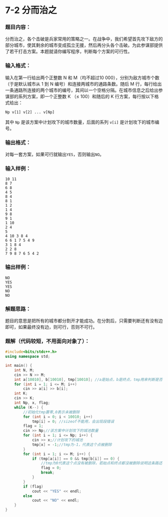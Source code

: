 # 7-2 分而治之

### 题目内容：

分而治之，各个击破是兵家常用的策略之一。在战争中，我们希望首先攻下敌方的部分城市，使其剩余的城市变成孤立无援，然后再分头各个击破。为此参谋部提供了若干打击方案。本题就请你编写程序，判断每个方案的可行性。

### 输入格式：

输入在第一行给出两个正整数 N 和 M（均不超过10 000），分别为敌方城市个数（于是默认城市从 1 到 N 编号）和连接两城市的通路条数。随后 M 行，每行给出一条通路所连接的两个城市的编号，其间以一个空格分隔。在城市信息之后给出参谋部的系列方案，即一个正整数 K （≤ 100）和随后的 K 行方案，每行按以下格式给出：

```
Np v[1] v[2] ... v[Np]
```

其中 `Np` 是该方案中计划攻下的城市数量，后面的系列 `v[i]` 是计划攻下的城市编号。

### 输出格式：

对每一套方案，如果可行就输出`YES`，否则输出`NO`。

### 输入样例：

```in
10 11
8 7
6 8
4 5
8 4
8 1
1 2
1 4
9 8
9 1
1 10
2 4
5
4 10 3 8 4
6 6 1 7 5 4 9
3 1 8 4
2 2 8
7 9 8 7 6 5 4 2
```

### 输出样例：

```out
NO
YES
YES
NO
NO
```

### 解题思路：

题目的意思是把所有的城市都分割开才能成功。在分割后，只需要判断还有没有边即可，如果最终没有边，则可行，否则不可行。

### 题解（代码较短，不用面向对象了）：

```c++
#include<bits/stdc++.h>
using namespace std;

int main() {
	int N, M;
	cin >> N >> M;
	int a[10010], b[10010], tmp[10010];	//a是始点，b是终点，tmp用来判断是否被删除
	for (int i = 1; i <= M; i++) 
		cin >> a[i] >> b[i];
	int K;
	cin >> K;
	int Np, x, flag;
	while (K--) {
		//初始化tmp置零,0表示未被删除
		for (int i = 0; i < 10010; i++)
            tmp[i] = 0; //sizeof不能用，会出现段错误
		flag = 1;
		cin >> Np;//该方案中计划攻下的城池数量
		for (int i = 1; i <= Np; i++) {
			cin >> x;//计划攻下的城池
			tmp[x] = -1;//tmp为-1，代表这个点被删除
		}
		for (int i = 1; i <= M; i++) {
			if (tmp[a[i]] == 0 && tmp[b[i]] == 0) {	
                //tmp为0代表这个点没有被删除，若始点和终点都没被删除说明这条路还在
				flag = 0;
				break;
			}
		}
		if (flag)
			cout << "YES" << endl;
		else
			cout << "NO" << endl;
	}
}

```

